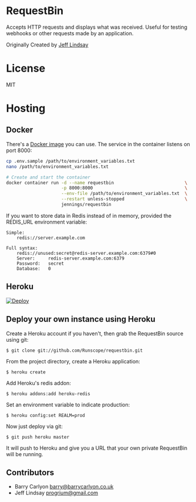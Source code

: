 # RequestBin

Accepts HTTP requests and displays what was received. Useful for testing
webhooks or other requests made by an application.

Originally Created by [Jeff Lindsay](http://progrium.com)

# License

MIT


# Hosting

## Docker

There's a [Docker image](https://hub.docker.com/r/jennings/requestbin/) you can
use. The service in the container listens on port 8000:

```bash
cp .env.sample /path/to/environment_variables.txt
nano /path/to/environment_variables.txt

# Create and start the container
docker container run -d --name requestbin                           \
                     -p 8000:8000                                   \
                     --env-file /path/to/environment_variables.txt  \
                     --restart unless-stopped                       \
                     jennings/requestbin
```

If you want to store data in Redis instead of in memory, provided the REDIS_URL
environment variable:

```
Simple:
    redis://server.example.com

Full syntax:
    redis://unused:secret@redis-server.example.com:6379#0
    Server:     redis-server.example.com:6379
    Password:   secret
    Database:   0
```

## Heroku

[![Deploy](https://www.herokucdn.com/deploy/button.png)](https://heroku.com/deploy)

## Deploy your own instance using Heroku
Create a Heroku account if you haven't, then grab the RequestBin source using git:

`$ git clone git://github.com/Runscope/requestbin.git`

From the project directory, create a Heroku application:

`$ heroku create`

Add Heroku's redis addon:

`$ heroku addons:add heroku-redis`

Set an environment variable to indicate production:

`$ heroku config:set REALM=prod`

Now just deploy via git:

`$ git push heroku master`

It will push to Heroku and give you a URL that your own private RequestBin will be running.



Contributors
------------
 * Barry Carlyon <barry@barrycarlyon.co.uk>
 * Jeff Lindsay <progrium@gmail.com>
